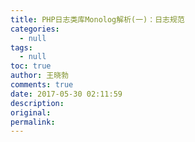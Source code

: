 ```yaml
---
title: PHP日志类库Monolog解析(一)：日志规范
categories:
  - null
tags:
  - null
toc: true
author: 王晓勃
comments: true
date: 2017-05-30 02:11:59
description:
original:
permalink:
---
```


<!-- more -->
